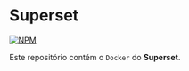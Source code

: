 # Superset

[![NPM](https://img.shields.io/github/license/tvlemes/modelo-superset)](https://github.com/tvlemes/modelo-superset//blob/main/LICENSE)

Este repositório contém o ```Docker``` do **Superset**.

